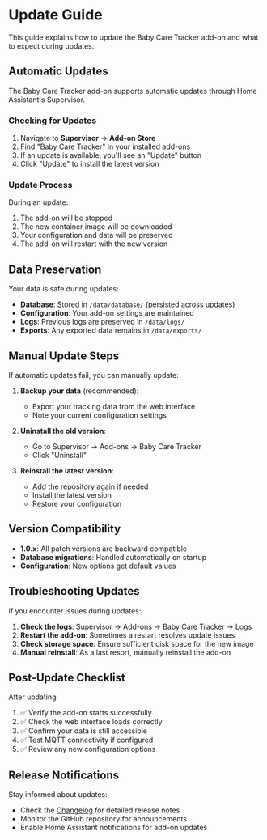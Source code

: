 # Update Guide

This guide explains how to update the Baby Care Tracker add-on and what to expect during updates.

## Automatic Updates

The Baby Care Tracker add-on supports automatic updates through Home Assistant's Supervisor.

### Checking for Updates

1. Navigate to **Supervisor** → **Add-on Store**
2. Find "Baby Care Tracker" in your installed add-ons
3. If an update is available, you'll see an "Update" button
4. Click "Update" to install the latest version

### Update Process

During an update:
1. The add-on will be stopped
2. The new container image will be downloaded
3. Your configuration and data will be preserved
4. The add-on will restart with the new version

## Data Preservation

Your data is safe during updates:
- **Database**: Stored in `/data/database/` (persisted across updates)
- **Configuration**: Your add-on settings are maintained
- **Logs**: Previous logs are preserved in `/data/logs/`
- **Exports**: Any exported data remains in `/data/exports/`

## Manual Update Steps

If automatic updates fail, you can manually update:

1. **Backup your data** (recommended):
   - Export your tracking data from the web interface
   - Note your current configuration settings

2. **Uninstall the old version**:
   - Go to Supervisor → Add-ons → Baby Care Tracker
   - Click "Uninstall"

3. **Reinstall the latest version**:
   - Add the repository again if needed
   - Install the latest version
   - Restore your configuration

## Version Compatibility

- **1.0.x**: All patch versions are backward compatible
- **Database migrations**: Handled automatically on startup
- **Configuration**: New options get default values

## Troubleshooting Updates

If you encounter issues during updates:

1. **Check the logs**: Supervisor → Add-ons → Baby Care Tracker → Logs
2. **Restart the add-on**: Sometimes a restart resolves update issues
3. **Check storage space**: Ensure sufficient disk space for the new image
4. **Manual reinstall**: As a last resort, manually reinstall the add-on

## Post-Update Checklist

After updating:
1. ✅ Verify the add-on starts successfully
2. ✅ Check the web interface loads correctly
3. ✅ Confirm your data is still accessible
4. ✅ Test MQTT connectivity if configured
5. ✅ Review any new configuration options

## Release Notifications

Stay informed about updates:
- Check the [Changelog](CHANGELOG.md) for detailed release notes
- Monitor the GitHub repository for announcements
- Enable Home Assistant notifications for add-on updates
